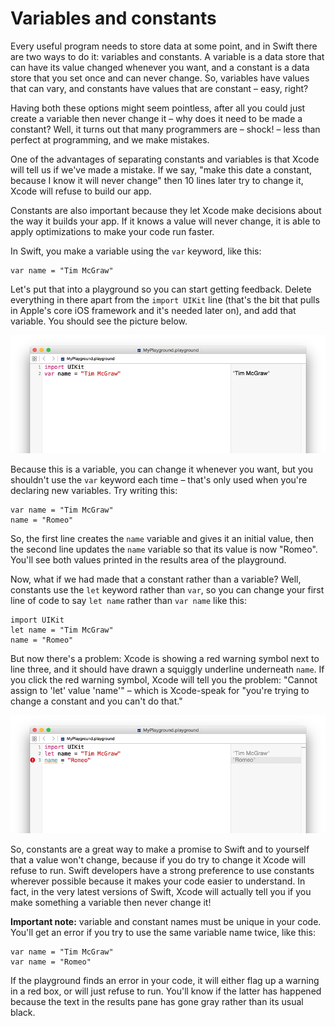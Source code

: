 # Variables and constants

Every useful program needs to store data at some point, and in Swift there are two ways to do it: variables and constants. A variable is a data store that can have its value changed whenever you want, and a constant is a data store that you set once and can never change. So, variables have values that can vary, and constants have values that are constant – easy, right?

Having both these options might seem pointless, after all you could just create a variable then never change it – why does it need to be made a constant? Well, it turns out that many programmers are – shock! – less than perfect at programming, and we make mistakes.

One of the advantages of separating constants and variables is that Xcode will tell us if we've made a mistake. If we say, "make this date a constant, because I know it will never change" then 10 lines later try to change it, Xcode will refuse to build our app.

Constants are also important because they let Xcode make decisions about the way it builds your app. If it knows a value will never change, it is able to apply optimizations to make your code run faster.

In Swift, you make a variable using the `var` keyword, like this:

    var name = "Tim McGraw"

Let's put that into a playground so you can start getting feedback. Delete everything in there apart from the `import UIKit` line (that's the bit that pulls in Apple's core iOS framework and it's needed later on), and add that variable. You should see the picture below.

![In Xcode playgrounds, you type your code on the left and see results on the right a second later.](0-2.png)

Because this is a variable, you can change it whenever you want, but you shouldn't use the `var` keyword each time – that's only used when you're declaring new variables. Try writing this:

    var name = "Tim McGraw"
    name = "Romeo"

So, the first line creates the `name` variable and gives it an initial value, then the second line updates the `name` variable so that its value is now "Romeo". You'll see both values printed in the results area of the playground.

Now, what if we had made that a constant rather than a variable? Well, constants use the `let` keyword rather than `var`, so you can change your first line of code to say `let name` rather than `var name` like this:

    import UIKit
    let name = "Tim McGraw"
    name = "Romeo"

But now there's a problem: Xcode is showing a red warning symbol next to line three, and it should have drawn a squiggly underline underneath `name`. If you click the red warning symbol, Xcode will tell you the problem: "Cannot assign to 'let' value 'name'" – which is Xcode-speak for "you're trying to change a constant and you can't do that."

![If you try to change a constant in Swift, Xcode will refuse to build your app.](0-3.png)

So, constants are a great way to make a promise to Swift and to yourself that a value won't change, because if you do try to change it Xcode will refuse to run. Swift developers have a strong preference to use constants wherever possible because it makes your code easier to understand. In fact, in the very latest versions of Swift, Xcode will actually tell you if you make something a variable then never change it!

**Important note:** variable and constant names must be unique in your code. You'll get an error if you try to use the same variable name twice, like this:

    var name = "Tim McGraw"
    var name = "Romeo"

If the playground finds an error in your code, it will either flag up a warning in a red box, or will just refuse to run. You'll know if the latter has happened because the text in the results pane has gone gray rather than its usual black.
